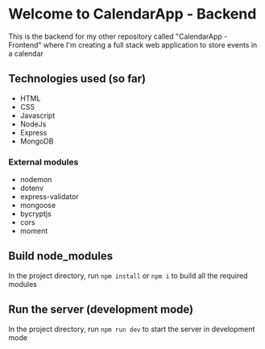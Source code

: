 # Welcome to CalendarApp - Backend

This is the backend for my other repository called "CalendarApp - Frontend" where I'm creating a full stack web application to store events in a calendar

## Technologies used (so far)

- HTML
- CSS
- Javascript
- NodeJs
- Express
- MongoDB

### External modules

- nodemon
- dotenv
- express-validator
- mongoose
- bycryptjs
- cors
- moment

## Build node_modules

In the project directory, run `npm install` or `npm i` to build all the required modules

## Run the server (development mode)

In the project directory, run `npm run dev` to start the server in development mode
